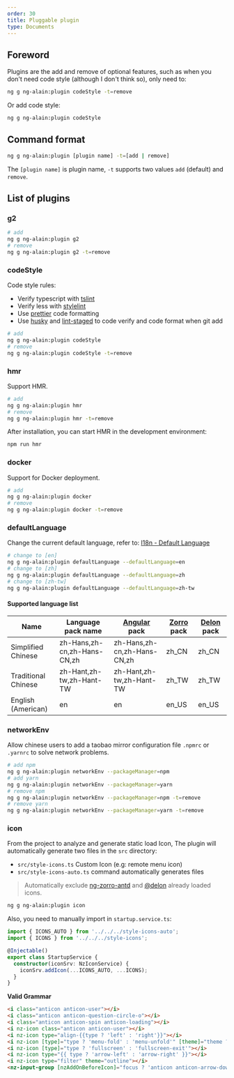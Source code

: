 ```yaml
---
order: 30
title: Pluggable plugin
type: Documents
---
```


## Foreword

Plugins are the add and remove of optional features, such as when you don't need code style (although I don't think so), only need to:

```bash
ng g ng-alain:plugin codeStyle -t=remove
```

Or add code style:

```bash
ng g ng-alain:plugin codeStyle
```

## Command format

```bash
ng g ng-alain:plugin [plugin name] -t=[add | remove]
```

The `[plugin name]` is plugin name, `-t` supports two values `add` (default) and `remove`.

## List of plugins

### g2

```bash
# add
ng g ng-alain:plugin g2
# remove
ng g ng-alain:plugin g2 -t=remove
```

### codeStyle

Code style rules:

- Verify typescript with [tslint](https://github.com/palantir/tslint)
- Verify less with [stylelint](https://github.com/stylelint/stylelint)
- Use [prettier](https://github.com/prettier/prettier) code formatting
- Use [husky](https://github.com/typicode/husky) and [lint-staged](https://github.com/okonet/lint-staged) to code verify and code format when git add

```bash
# add
ng g ng-alain:plugin codeStyle
# remove
ng g ng-alain:plugin codeStyle -t=remove
```

### hmr

Support HMR.

```bash
# add
ng g ng-alain:plugin hmr
# remove
ng g ng-alain:plugin hmr -t=remove
```

After installation, you can start HMR in the development environment:

```bash
npm run hmr
```

### docker

Support for Docker deployment.

```bash
# add
ng g ng-alain:plugin docker
# remove
ng g ng-alain:plugin docker -t=remove
```

### defaultLanguage

Change the current default language, refer to: [I18n - Default Language](/docs/i18n#默认语言)

```bash
# change to [en]
ng g ng-alain:plugin defaultLanguage --defaultLanguage=en
# change to [zh]
ng g ng-alain:plugin defaultLanguage --defaultLanguage=zh
# change to [zh-tw]
ng g ng-alain:plugin defaultLanguage --defaultLanguage=zh-tw
```

#### Supported language list

| Name     | Language pack name                  | [Angular](https://github.com/angular/angular/tree/master/packages/common/locales) pack         | [Zorro](http://ng.ant.design/docs/i18n/zh#%E6%94%AF%E6%8C%81%E8%AF%AD%E8%A8%80) pack | [Delon](/theme/locale) pack |
| -------- | --------------------------- | --------------------------- | ----------------- | ----------------- |
| Simplified Chinese | zh-Hans,zh-cn,zh-Hans-CN,zh | zh-Hans,zh-cn,zh-Hans-CN,zh | zh_CN             | zh_CN             |
| Traditional Chinese | zh-Hant,zh-tw,zh-Hant-TW    | zh-Hant,zh-tw,zh-Hant-TW    | zh_TW             | zh_TW             |
| English (American) | en                          | en                          | en_US             | en_US             |

### networkEnv

Allow chinese users to add a taobao mirror configuration file `.npmrc` or `.yarnrc` to solve network problems.

```bash
# add npm
ng g ng-alain:plugin networkEnv --packageManager=npm
# add yarn
ng g ng-alain:plugin networkEnv --packageManager=yarn
# remove npm
ng g ng-alain:plugin networkEnv --packageManager=npm -t=remove
# remove yarn
ng g ng-alain:plugin networkEnv --packageManager=yarn -t=remove
```

### icon

From the project to analyze and generate static load Icon, The plugin will automatically generate two files in the `src` directory:

- `src/style-icons.ts` Custom Icon (e.g: remote menu icon)
- `src/style-icons-auto.ts` command automatically generates files

> Automatically exclude [ng-zorro-antd](https://github.com/NG-ZORRO/ng-zorro-antd/blob/master/components/icon/nz-icon.service.ts#L6) and [@delon](https://github.com/ng-alain/delon/blob/master/packages/theme/src/theme.module.ts#L33) already loaded icons.

```bash
ng g ng-alain:plugin icon
```

Also, you need to manually import in `startup.service.ts`:

```ts
import { ICONS_AUTO } from '../../../style-icons-auto';
import { ICONS } from '../../../style-icons';

@Injectable()
export class StartupService {
  constructor(iconSrv: NzIconService) {
    iconSrv.addIcon(...ICONS_AUTO, ...ICONS);
  }
}
```

**Valid Grammar**

```html
<i class="anticon anticon-user"></i>
<i class="anticon anticon-question-circle-o"></i>
<i class="anticon anticon-spin anticon-loading"></i>
<i nz-icon class="anticon anticon-user"></i>
<i nz-icon type="align-{{type ? 'left' : 'right'}}"></i>
<i nz-icon [type]="type ? 'menu-fold' : 'menu-unfold'" [theme]="theme ? 'outline' : 'fill'"></i>
<i nz-icon [type]="type ? 'fullscreen' : 'fullscreen-exit'"></i>
<i nz-icon type="{{ type ? 'arrow-left' : 'arrow-right' }}"></i>
<i nz-icon type="filter" theme="outline"></i>
<nz-input-group [nzAddOnBeforeIcon]="focus ? 'anticon anticon-arrow-down' : 'anticon anticon-search'"></nz-input-group>
```
